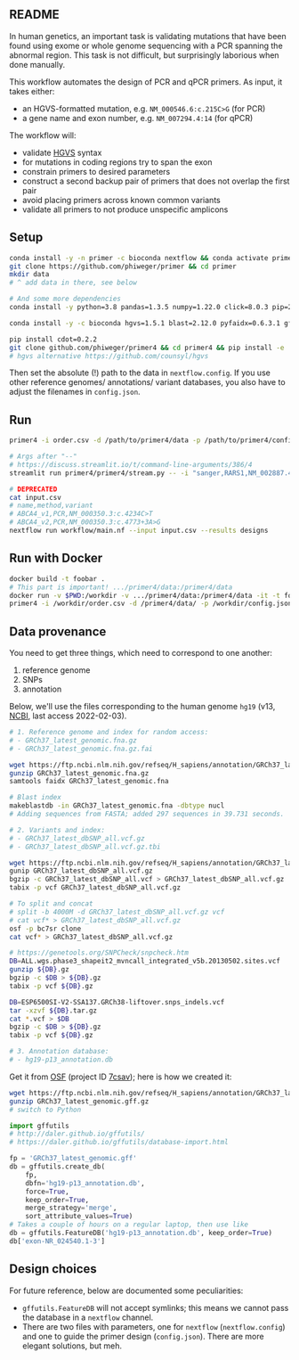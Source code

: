 ## README

In human genetics, an important task is validating mutations that have been found using exome or whole genome sequencing with a PCR spanning the abnormal region. This task is not difficult, but surprisingly laborious when done manually.

This workflow automates the design of PCR and qPCR primers. As input, it takes either:

- an HGVS-formatted mutation, e.g. `NM_000546.6:c.215C>G` (for PCR)
- a gene name and exon number, e.g. `NM_007294.4:14` (for qPCR)

The workflow will:

- validate [HGVS](https://varnomen.hgvs.org/bg-material/simple/) syntax
- for mutations in coding regions try to span the exon
- constrain primers to desired parameters
- construct a second backup pair of primers that does not overlap the first pair
- avoid placing primers across known common variants
- validate all primers to not produce unspecific amplicons


## Setup

```bash
conda install -y -n primer -c bioconda nextflow && conda activate primer
git clone https://github.com/phiweger/primer && cd primer
mkdir data
# ^ add data in there, see below

# And some more dependencies
conda install -y python=3.8 pandas=1.3.5 numpy=1.22.0 click=8.0.3 pip=21.3.1 pytest=6.2.5

conda install -y -c bioconda hgvs=1.5.1 blast=2.12.0 pyfaidx=0.6.3.1 gffutils=0.10.1 pysam=0.17.0 primer3-py=0.6.1

pip install cdot=0.2.2
git clone github.com/phiweger/primer4 && cd primer4 && pip install -e .
# hgvs alternative https://github.com/counsyl/hgvs
```

Then set the absolute (!) path to the data in `nextflow.config`. If you use other reference genomes/ annotations/ variant databases, you also have to adjust the filenames in `config.json`.



## Run

```bash
primer4 -i order.csv -d /path/to/primer4/data -p /path/to/primer4/config.json

# Args after "--"
# https://discuss.streamlit.io/t/command-line-arguments/386/4
streamlit run primer4/primer4/stream.py -- -i "sanger,RARS1,NM_002887.4:c.1846_1847del" ...

# DEPRECATED
cat input.csv
# name,method,variant
# ABCA4_v1,PCR,NM_000350.3:c.4234C>T
# ABCA4_v2,PCR,NM_000350.3:c.4773+3A>G
nextflow run workflow/main.nf --input input.csv --results designs
```


## Run with Docker

```bash
docker build -t foobar .
# This part is important! .../primer4/data:/primer4/data
docker run -v $PWD:/workdir -v .../primer4/data:/primer4/data -it -t foobar /bin/bash
primer4 -i /workdir/order.csv -d /primer4/data/ -p /workdir/config.json
```



## Data provenance

You need to get three things, which need to correspond to one another:

1. reference genome
2. SNPs
3. annotation

Below, we'll use the files corresponding to the human genome `hg19` (v13, [NCBI](https://www.ncbi.nlm.nih.gov/genome/guide/human/), last access 2022-02-03).


```bash
# 1. Reference genome and index for random access:
# - GRCh37_latest_genomic.fna.gz
# - GRCh37_latest_genomic.fna.gz.fai

wget https://ftp.ncbi.nlm.nih.gov/refseq/H_sapiens/annotation/GRCh37_latest/refseq_identifiers/GRCh37_latest_genomic.fna.gz
gunzip GRCh37_latest_genomic.fna.gz
samtools faidx GRCh37_latest_genomic.fna

# Blast index
makeblastdb -in GRCh37_latest_genomic.fna -dbtype nucl
# Adding sequences from FASTA; added 297 sequences in 39.731 seconds.
```


```bash
# 2. Variants and index:
# - GRCh37_latest_dbSNP_all.vcf.gz
# - GRCh37_latest_dbSNP_all.vcf.gz.tbi

wget https://ftp.ncbi.nlm.nih.gov/refseq/H_sapiens/annotation/GRCh37_latest/refseq_identifiers/GRCh37_latest_dbSNP_all.vcf.gz
gunip GRCh37_latest_dbSNP_all.vcf.gz
bgzip -c GRCh37_latest_dbSNP_all.vcf > GRCh37_latest_dbSNP_all.vcf.gz
tabix -p vcf GRCh37_latest_dbSNP_all.vcf.gz

# To split and concat
# split -b 4000M -d GRCh37_latest_dbSNP_all.vcf.gz vcf
# cat vcf* > GRCh37_latest_dbSNP_all.vcf.gz
osf -p bc7sr clone
cat vcf* > GRCh37_latest_dbSNP_all.vcf.gz

# https://genetools.org/SNPCheck/snpcheck.htm
DB=ALL.wgs.phase3_shapeit2_mvncall_integrated_v5b.20130502.sites.vcf
gunzip ${DB}.gz
bgzip -c $DB > ${DB}.gz
tabix -p vcf ${DB}.gz

DB=ESP6500SI-V2-SSA137.GRCh38-liftover.snps_indels.vcf
tar -xzvf ${DB}.tar.gz
cat *.vcf > $DB
bgzip -c $DB > ${DB}.gz
tabix -p vcf ${DB}.gz
```


```bash
# 3. Annotation database:
# - hg19-p13_annotation.db
```

Get it from [OSF](https://osf.io) (project ID [7csav](https://osf.io/7csav/)); here is how we created it:


```bash
wget https://ftp.ncbi.nlm.nih.gov/refseq/H_sapiens/annotation/GRCh37_latest/refseq_identifiers/GRCh37_latest_genomic.gff.gz
gunzip GRCh37_latest_genomic.gff.gz
# switch to Python
```

```python
import gffutils
# http://daler.github.io/gffutils/
# https://daler.github.io/gffutils/database-import.html

fp = 'GRCh37_latest_genomic.gff'
db = gffutils.create_db(
    fp, 
    dbfn='hg19-p13_annotation.db',
    force=True,
    keep_order=True,
    merge_strategy='merge',
    sort_attribute_values=True)
# Takes a couple of hours on a regular laptop, then use like
db = gffutils.FeatureDB('hg19-p13_annotation.db', keep_order=True)
db['exon-NR_024540.1-3']
```


## Design choices

For future reference, below are documented some peculiarities:

- `gffutils.FeatureDB` will not accept symlinks; this means we cannot pass the database in a `nextflow` channel. 
- There are two files with parameters, one for `nextflow` (`nextflow.config`) and one to guide the primer design (`config.json`). There are more elegant solutions, but meh.
